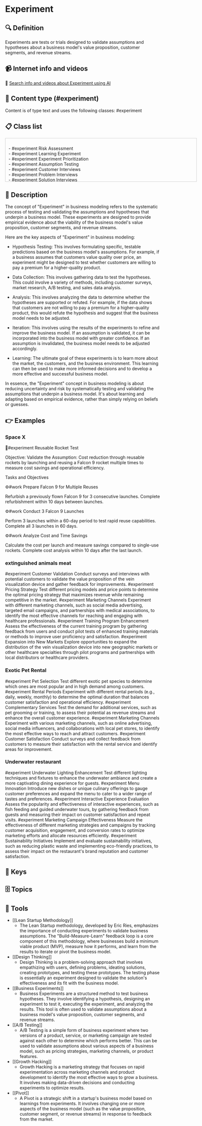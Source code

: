 
# Experiment


## 🔍 Definition
Experiments are tests or trials designed to validate assumptions and hypotheses about a business model's value proposition, customer segments, and revenue streams.


## 📹 Internet info and videos
🤖 [Search info and videos about Experiment using AI](https://www.perplexity.ai/search?q=videos+about+Experiment:+Experiments+are+tests+or+trials+designed+to+validate+assumptions+and+hypotheses+about+a+business+model's+value+proposition,+customer+segments,+and+revenue+streams.
)


## 📰 Content type (#experiment)
Content is of type text and uses the following classes: #experiment



## 📋 Class list

<div style='max-height: 120px; overflow-y: auto; border: 1px solid #ccc; padding: 10px; width: 600px;'>
  <ul style='list-style-type: none; padding-left: 0;'>


<li>- #experiment  Risk Assessment</li>
<li>- #experiment  Learning Experiment</li>
<li>- #experiment  Experiment Prioritization</li>
<li>- #experiment  Assumption Testing</li>
<li>- #experiment  Customer Interviews</li>
<li>- #experiment  Problem Interviews</li>
<li>- #experiment  Solution Interviews</li>
<li>- #experiment  Online Surveys</li>
<li>- #experiment  Value Proposition Experiment</li>
<li>- #experiment  Value Proposition Testing</li>
<li>- #experiment  Value Proposition Evaluation</li>
<li>- #experiment  Minimum Desirable Product (MDP)</li>
<li>- #experiment  Landing Pages and Lead Capture</li>
<li>- #experiment  Problem-Solution Fit</li>
<li>- #experiment  Problem-Solution Fit Testing</li>
<li>- #experiment  Customer Validation</li>
<li>- #experiment  Customer Development</li>
<li>- #experiment  Minimum Viable Product (MVP)</li>
<li>- #experiment  Pretotyping</li>
<li>- #experiment  The Mechanical Turk</li>
<li>- #experiment  The Pinocchio</li>
<li>- #experiment  The Minimalist Manual</li>
<li>- #experiment  The Provincial</li>
<li>- #experiment  The One Night Stand</li>
<li>- #experiment  The Fake Door</li>
<li>- #experiment  The Pretend-a-Co</li>
<li>- #experiment  Usability Testing</li>
<li>- #experiment  Technical Validation</li>
<li>- #experiment  Monetization Experiment</li>
<li>- #experiment  Price Acceptance Testing</li>
<li>- #experiment  Pricing Experiment</li>
<li>- #experiment  Revenue Streams Evaluation</li>
<li>- #experiment  Economic Viability Analysis</li>
<li>- #experiment  Product-Market Fit</li>
<li>- #experiment  Product-Market Fit Assessment</li>
<li>- #experiment  Product Development Iteration</li>
<li>- #experiment  Segmentation Experiment</li>
<li>- #experiment  Customer Lifecycle Evaluation</li>
<li>- #experiment  Customer Acquisition Experiment</li>
<li>- #experiment  Customer Experience Experiment</li>
<li>- #experiment  Sales Copy Testing</li>
<li>- #experiment  Sales Funnel Optimization Experiment</li>
<li>- #experiment  A-B Testing</li>
<li>- #experiment  Pirate Metrics Tracking</li>
<li>- #experiment  MVP Development</li>
<li>- #experiment  Lean Marketing Experiments</li>
<li>- #experiment  Initial Traction Evaluation</li>
<li>- #experiment  Customer Acquisition Cost Analysis</li>
<li>- #experiment  Continuous Customer Feedback</li>
<li>- #experiment  Strategic Collaborations Experiment</li>
<li>- #experiment  Shared Value Generation Experiment</li>
<li>- #experiment  Marketing ROI Analysis</li>
<li>- #experiment  Marketing Channels Experiment</li>
<li>- #experiment  International Expansion Experiment</li>
<li>- #experiment  Customer Retention Experiment</li>
<li>- #experiment  Supply Chain Analysis</li>
<li>- #experiment  Scalability Testing</li>
<li>- #experiment  Revenue Model Evaluation</li>
<li>- #experiment  Prototyping and Concept Testing</li>
<li>- #experiment  Pre-sales or Pre-orders</li>
<li>- #experiment  Positioning Testing</li>
<li>- #experiment  Partnership Experiments</li>
<li>- #experiment  Marketing Experiments</li>
<li>- #experiment  Market Validation</li>
<li>- #experiment  Keyword Analysis</li>
<li>- #experiment  International Market Validation</li>
<li>- #experiment  Lean Analytics</li>
<li>- #experiment  Upselling and Cross-selling Experiment</li>
<li>- #experiment  Geographical Localization Experiments</li>
<li>- #experiment  Expansion Potential Evaluation</li>
<li>- #experiment  Customer Service Feedback Analysis</li>
<li>- #experiment  Competitor Analysis</li>
<li>- #experiment  Branding Experiments</li>
<li>- #experiment  Affiliate Programs</li>

  </ul>
</div>

## 📖 Description
  The concept of "Experiment" in business modeling refers to the systematic process of testing and validating the assumptions and hypotheses that underpin a business model. These experiments are designed to provide empirical evidence about the viability of the business model's value proposition, customer segments, and revenue streams. 
  
  Here are the key aspects of "Experiment" in business modeling:
  
  - Hypothesis Testing: This involves formulating specific, testable predictions based on the business model's assumptions. For example, if a business assumes that customers value quality over price, an experiment might be designed to test whether customers are willing to pay a premium for a higher-quality product.
  
  - Data Collection: This involves gathering data to test the hypotheses. This could involve a variety of methods, including customer surveys, market research, A/B testing, and sales data analysis.
  
  - Analysis: This involves analyzing the data to determine whether the hypotheses are supported or refuted. For example, if the data shows that customers are not willing to pay a premium for a higher-quality product, this would refute the hypothesis and suggest that the business model needs to be adjusted.
  
  - Iteration: This involves using the results of the experiments to refine and improve the business model. If an assumption is validated, it can be incorporated into the business model with greater confidence. If an assumption is invalidated, the business model needs to be adjusted accordingly.
  
  - Learning: The ultimate goal of these experiments is to learn more about the market, the customers, and the business environment. This learning can then be used to make more informed decisions and to develop a more effective and successful business model.
  
  In essence, the "Experiment" concept in business modeling is about reducing uncertainty and risk by systematically testing and validating the assumptions that underpin a business model. It's about learning and adapting based on empirical evidence, rather than simply relying on beliefs or guesses.


## 👉 Examples
  ### Space X
  🧪#experiment Reusable Rocket Test
  
  Objective: Validate the Assumption: Cost reduction through reusable rockets by launching and reusing a Falcon 9 rocket multiple times to measure cost savings and operational efficiency.
  
  Tasks and Objectives
  
  ⚙️#work Prepare Falcon 9 for Multiple Reuses
  
  Refurbish a previously flown Falcon 9 for 3 consecutive launches. Complete refurbishment within 10 days between launches.
  
  ⚙️#work Conduct 3 Falcon 9 Launches
  
  Perform 3 launches within a 60-day period to test rapid reuse capabilities. Complete all 3 launches in 60 days.
  
  ⚙️#work Analyze Cost and Time Savings
  
  Calculate the cost per launch and measure savings compared to single-use rockets. Complete cost analysis within 10 days after the last launch.
  
  
  ### 
  
  ### extinguished animals meat
  #experiment Customer Validation
  	Conduct surveys and interviews with potential customers to validate the value proposition of the vein visualization device and gather feedback for improvements.
  #experiment Pricing Strategy
  	Test different pricing models and price points to determine the optimal pricing strategy that maximizes revenue while remaining competitive in the market.
  #experiment Marketing Channels
  	Experiment with different marketing channels, such as social media advertising, targeted email campaigns, and partnerships with medical associations, to identify the most effective channels for reaching and engaging with healthcare professionals.
  #experiment Training Program Enhancement
  	Assess the effectiveness of the current training program by gathering feedback from users and conduct pilot tests of enhanced training materials or methods to improve user proficiency and satisfaction.
  #experiment Expansion into New Markets
  	Explore opportunities to expand the distribution of the vein visualization device into new geographic markets or other healthcare specialties through pilot programs and partnerships with local distributors or healthcare providers.
  ### Exotic Pet Rental
  #experiment Pet Selection
  	Test different exotic pet species to determine which ones are most popular and in high demand among customers.
  #experiment Rental Periods
  	Experiment with different rental periods (e.g., daily, weekly, monthly) to determine the optimal duration that balances customer satisfaction and operational efficiency.
  #experiment Complementary Services
  	Test the demand for additional services, such as pet grooming or training, to assess their potential as revenue streams and enhance the overall customer experience.
  #experiment Marketing Channels
  	Experiment with various marketing channels, such as online advertising, social media influencers, and collaborations with local pet stores, to identify the most effective ways to reach and attract customers.
  #experiment Customer Satisfaction
  	Conduct surveys and collect feedback from customers to measure their satisfaction with the rental service and identify areas for improvement.
  ### Underwater restaurant
  #experiment Underwater Lighting Enhancement
  	Test different lighting techniques and fixtures to enhance the underwater ambiance and create a more captivating dining experience for guests.
  #experiment Menu Innovation
  	Introduce new dishes or unique culinary offerings to gauge customer preferences and expand the menu to cater to a wider range of tastes and preferences.
  #experiment Interactive Experience Evaluation
  	Assess the popularity and effectiveness of interactive experiences, such as fish feeding and guided underwater tours, by gathering feedback from guests and measuring their impact on customer satisfaction and repeat visits.
  #experiment Marketing Campaign Effectiveness
  	Measure the effectiveness of different marketing strategies and campaigns by tracking customer acquisition, engagement, and conversion rates to optimize marketing efforts and allocate resources efficiently.
  #experiment Sustainability Initiatives
  	Implement and evaluate sustainability initiatives, such as reducing plastic waste and implementing eco-friendly practices, to assess their impact on the restaurant's brand reputation and customer satisfaction.


## 🔑 Keys
  


## 🗄️ Topics
  


## 🧰 Tools
  - [[Lean Startup Methodology]]
    - The Lean Startup methodology, developed by Eric Ries, emphasizes the importance of conducting experiments to validate business assumptions. The "Build-Measure-Learn" feedback loop is a core component of this methodology, where businesses build a minimum viable product (MVP), measure how it performs, and learn from the results to iterate or pivot the business model.
  - [[Design Thinking]]
    - Design Thinking is a problem-solving approach that involves empathizing with users, defining problems, ideating solutions, creating prototypes, and testing these prototypes. The testing phase is essentially an experiment designed to validate the solution's effectiveness and its fit with the business model.
  - [[Business Experiments]]
    - Business Experiments are a structured method to test business hypotheses. They involve identifying a hypothesis, designing an experiment to test it, executing the experiment, and analyzing the results. This tool is often used to validate assumptions about a business model's value proposition, customer segments, and revenue streams.
  - [[A/B Testing]]
    - A/B Testing is a simple form of business experiment where two versions of a product, service, or marketing campaign are tested against each other to determine which performs better. This can be used to validate assumptions about various aspects of a business model, such as pricing strategies, marketing channels, or product features.
  - [[Growth Hacking]]
    - Growth Hacking is a marketing strategy that focuses on rapid experimentation across marketing channels and product development to identify the most effective ways to grow a business. It involves making data-driven decisions and conducting experiments to optimize results.
  - [[Pivot]]
    - A Pivot is a strategic shift in a startup's business model based on learnings from experiments. It involves changing one or more aspects of the business model (such as the value proposition, customer segment, or revenue streams) in response to feedback from the market.
